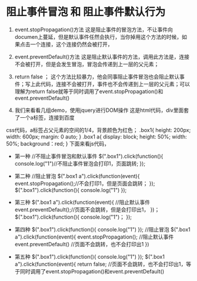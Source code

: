 # 阻止事件冒泡 和 阻止事件默认行为
1. event.stopPropagation()方法 这是阻止事件的冒泡方法，不让事件向documen上蔓延，但是默认事件任然会执行，当你掉用这个方法的时候，如果点击一个连接，这个连接仍然会被打开，

2. event.preventDefault()方法 这是阻止默认事件的方法，调用此方法是，连接不会被打开，但是会发生冒泡，冒泡会传递到上一层的父元素；

3. return false  ； 这个方法比较暴力，他会同事阻止事件冒泡也会阻止默认事件；写上此代码，连接不会被打开，事件也不会传递到上一层的父元素；可以理解为return false就等于同时调用了event.stopPropagation()和event.preventDefault()

 

4. 我们来看看几组demo，使用jquery进行DOM操作 这是html代码，div里面套了一个a标签，连接到百度

 
css代码，a标签占父元素的空间的1/4，背景颜色为红色； .box1{ height: 200px; width: 600px; margin: 0 auto; } .box1 a{ display: block; height: 50%; width: 50%; background：red; } 下面来看js代码，

- 第一种  //不阻止事件冒泡和默认事件 $(".box1").click(function(){ console.log("1")//不阻止事件冒泡会打印1，页面跳转; });

 

- 第二种 //阻止冒泡 $(".box1 a").click(function(event){ event.stopPropagation();//不会打印1，但是页面会跳转； }); $(".box1").click(function(){ console.log("1") });

 

- 第三种 $(".box1 a").click(function(event){ //阻止默认事件 event.preventDefault();//页面不会跳转，但是会打印出1， })； $(".box1").click(function(){ console.log("1")； });

 

- 第四种 $(".box1").click(function(){ console.log("1") }); //阻止冒泡 $(".box1 a").click(function(event){ event.stopPropagation(); //阻止默认事件 event.preventDefault() //页面不会跳转，也不会打印出1 })

 

- 第五种 $(".box1").click(function(){ console.log("1") }); $(".box1 a").click(function(event){ return false; //页面不会跳转，也不会打印出1，等于同时调用了event.stopPropagation()和event.preventDefault()